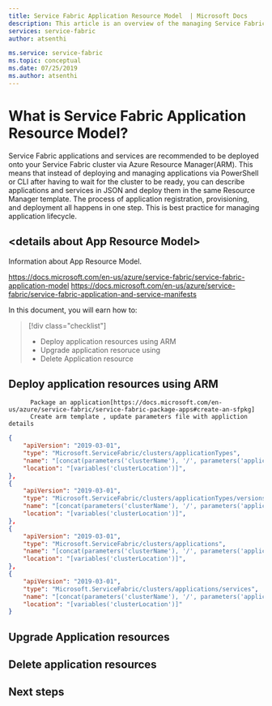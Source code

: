 ```yaml
---
title: Service Fabric Application Resource Model  | Microsoft Docs
description: This article is an overview of the managing Service Fabric Application through ARM(Azure Resource Manager).
services: service-fabric
author: atsenthi 

ms.service: service-fabric
ms.topic: conceptual 
ms.date: 07/25/2019
ms.author: atsenthi 
---
```


# What is  Service Fabric Application Resource Model?

Service Fabric applications and services are recommended to be deployed onto your Service Fabric cluster via Azure Resource Manager(ARM). This means that instead of deploying and managing applications via PowerShell or CLI after having to wait for the cluster to be ready, you can describe applications and services in JSON and deploy them in the same Resource Manager template. The process of application registration, provisioning, and deployment all happens in one step. This is best practice for managing application lifecycle. 

## \<details about App Resource Model\>

Information about App Resource Model.

https://docs.microsoft.com/en-us/azure/service-fabric/service-fabric-application-model
https://docs.microsoft.com/en-us/azure/service-fabric/service-fabric-application-and-service-manifests


In this document, you will earn how to:

> [!div class="checklist"]
> * Deploy application resources using ARM 
> * Upgrade application resoruce using 
> * Delete Application resource 

## Deploy application resources using ARM  
          Package an application[https://docs.microsoft.com/en-us/azure/service-fabric/service-fabric-package-apps#create-an-sfpkg]
          Create arm template , update parameters file with appliction details
          
          
```json
{
    "apiVersion": "2019-03-01",
    "type": "Microsoft.ServiceFabric/clusters/applicationTypes",
    "name": "[concat(parameters('clusterName'), '/', parameters('applicationTypeName'))]",
    "location": "[variables('clusterLocation')]",
},
{
    "apiVersion": "2019-03-01",
    "type": "Microsoft.ServiceFabric/clusters/applicationTypes/versions",
    "name": "[concat(parameters('clusterName'), '/', parameters('applicationTypeName'), '/', parameters('applicationTypeVersion'))]",
    "location": "[variables('clusterLocation')]",
},
{
    "apiVersion": "2019-03-01",
    "type": "Microsoft.ServiceFabric/clusters/applications",
    "name": "[concat(parameters('clusterName'), '/', parameters('applicationName'))]",
    "location": "[variables('clusterLocation')]",
},
{
    "apiVersion": "2019-03-01",
    "type": "Microsoft.ServiceFabric/clusters/applications/services",
    "name": "[concat(parameters('clusterName'), '/', parameters('applicationName'), '/', parameters('serviceName'))]",
    "location": "[variables('clusterLocation')]"
}
```



## Upgrade Application resources

## Delete application resources

## 

## Next steps
